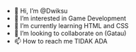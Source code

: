 - 👋 Hi, I’m @Dwiksu
- 👀 I’m interested in Game Development
- 🌱 I’m currently learning HTML and CSS
- 💞️ I’m looking to collaborate on (Gatau)
- 📫 How to reach me TIDAK ADA

<!---
Dwiksu/Dwiksu is a ✨ special ✨ repository because its `README.md` (this file) appears on your GitHub profile.
You can click the Preview link to take a look at your changes.
--->
